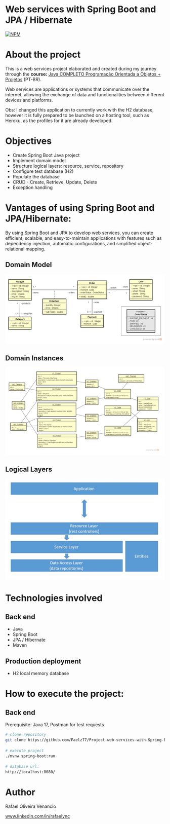 # Web services with Spring Boot and JPA / Hibernate
[![NPM](https://img.shields.io/npm/l/react)](https://github.com/Faelz77/Project-web-services-with-Spring-Boot-and-JPA-Hibernate/blob/main/LICENSE) 

# About the project

This is a web services project elaborated and created during my journey through the **course:**  [Java COMPLETO Programação Orientada a Objetos + Projetos](https://www.udemy.com/course/java-curso-completo/ "Course Link") (PT-BR).

Web services are applications or systems that communicate over the internet, allowing the exchange of data and functionalities between different devices and platforms.

Obs: I changed this application to currently work with the H2 database, however it is fully prepared to be launched on a hosting tool, such as Heroku, as the profiles for it are already developed.

# Objectives

- Create Spring Boot Java project
- Implement domain model
- Structure logical layers: resource, service, repository
- Configure test database (H2)
- Populate the database
- CRUD - Create, Retrieve, Update, Delete
- Exception handling

# Vantages of using Spring Boot and JPA/Hibernate:

By using Spring Boot and JPA to develop web services, you can create efficient, scalable, and easy-to-maintain applications with features such as dependency injection, automatic configurations, and simplified object-relational mapping.

## Domain Model
![Domain Model](https://github.com/Faelz77/assets/blob/main/WSSBJPA/DomainModel.png)

## Domain Instances
![Domain Instances](https://github.com/Faelz77/assets/blob/main/WSSBJPA/DomainInstances.png)

## Logical Layers
![Logical Layers](https://github.com/Faelz77/assets/blob/d1eb49ef97bc4209ffc062451d6d8a62c4da2b0c/WSSBJPA/Layers.png)

# Technologies involved

## Back end
- Java
- Spring Boot
- JPA / Hibernate
- Maven

## Production deployment
- H2 local memory database

# How to execute the project:

## Back end
Prerequisite: Java 17, Postman for test requests

```bash
# clone repository
git clone https://github.com/Faelz77/Project-web-services-with-Spring-Boot-and-JPA-Hibernate.git

# execute project
./mvnw spring-boot:run

# database url:
http://localhost:8080/
```

# Author

Rafael Oliveira Venancio

www.linkedin.com/in/rafaelvnc
